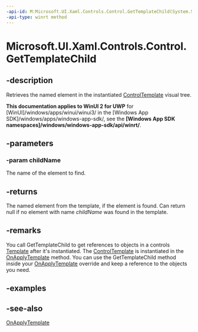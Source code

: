 ```yaml
---
-api-id: M:Microsoft.UI.Xaml.Controls.Control.GetTemplateChild(System.String)
-api-type: winrt method
---
```


<!-- Method syntax
protected Windows.UI.Xaml.DependencyObject GetTemplateChild(System.String childName)
-->

# Microsoft.UI.Xaml.Controls.Control.GetTemplateChild

## -description
Retrieves the named element in the instantiated [ControlTemplate](controltemplate.md) visual tree.

**This documentation applies to WinUI 2 for UWP** for [WinUI]/windows/apps/winui/winui3/ in the [Windows App SDK]/windows/apps/windows-app-sdk/, see the **[Windows App SDK namespaces]/windows/windows-app-sdk/api/winrt/**.

## -parameters
### -param childName
The name of the element to find.

## -returns
The named element from the template, if the element is found. Can return null if no element with name *childName* was found in the template.

## -remarks
You call GetTemplateChild to get references to objects in a controls [Template](control_template.md) after it's instantiated. The [ControlTemplate](controltemplate.md) is instantiated in the [OnApplyTemplate](../microsoft.ui.xaml/frameworkelement_onapplytemplate_1955470198.md) method. You can use the GetTemplateChild method inside your [OnApplyTemplate](../microsoft.ui.xaml/frameworkelement_onapplytemplate_1955470198.md) override and keep a reference to the objects you need.

## -examples

## -see-also
[OnApplyTemplate](../microsoft.ui.xaml/frameworkelement_onapplytemplate_1955470198.md)
